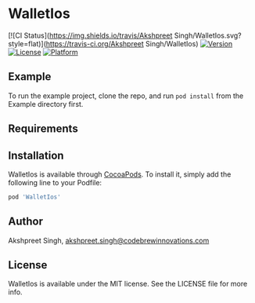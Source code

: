 # WalletIos

[![CI Status](https://img.shields.io/travis/Akshpreet Singh/WalletIos.svg?style=flat)](https://travis-ci.org/Akshpreet Singh/WalletIos)
[![Version](https://img.shields.io/cocoapods/v/WalletIos.svg?style=flat)](https://cocoapods.org/pods/WalletIos)
[![License](https://img.shields.io/cocoapods/l/WalletIos.svg?style=flat)](https://cocoapods.org/pods/WalletIos)
[![Platform](https://img.shields.io/cocoapods/p/WalletIos.svg?style=flat)](https://cocoapods.org/pods/WalletIos)

## Example

To run the example project, clone the repo, and run `pod install` from the Example directory first.

## Requirements

## Installation

WalletIos is available through [CocoaPods](https://cocoapods.org). To install
it, simply add the following line to your Podfile:

```ruby
pod 'WalletIos'
```

## Author

Akshpreet Singh, akshpreet.singh@codebrewinnovations.com

## License

WalletIos is available under the MIT license. See the LICENSE file for more info.
